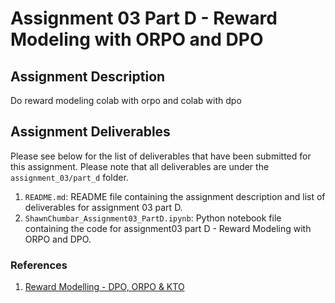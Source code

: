 # Assignment 03 Part D - Reward Modeling with ORPO and DPO

## Assignment Description

Do reward modeling colab with orpo and colab with dpo

## Assignment Deliverables

Please see below for the list of deliverables that have been submitted for this assignment. Please note that all deliverables are under the `assignment_03/part_d` folder.

1. `README.md`: README file containing the assignment description and list of deliverables for assignment 03 part D.
2. `ShawnChumbar_Assignment03_PartD.ipynb`: Python notebook file containing the code for assignment03 part D - Reward Modeling with ORPO and DPO.

### References

1. [Reward Modelling - DPO, ORPO & KTO](https://docs.unsloth.ai/basics/reward-modelling-dpo-orpo-and-kto)
